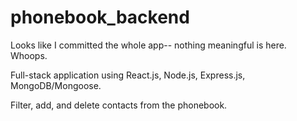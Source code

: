# phonebook_backend

Looks like I committed the whole app-- nothing meaningful is here. Whoops. 


Full-stack application using React.js, Node.js, Express.js, MongoDB/Mongoose. 

Filter, add, and delete contacts from the phonebook. 
